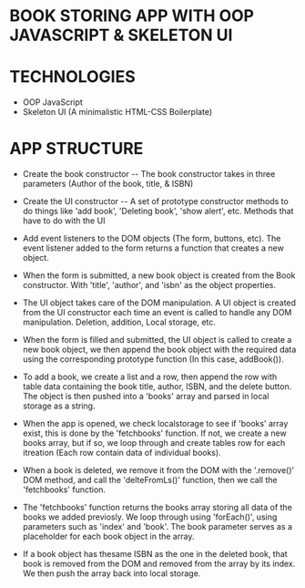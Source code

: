 # BOOK STORING APP WITH OOP JAVASCRIPT & SKELETON UI

# TECHNOLOGIES
- OOP JavaScript
- Skeleton UI (A minimalistic HTML-CSS Boilerplate)

# APP STRUCTURE
- Create the book constructor -- The book constructor takes in three parameters (Author of the book, title, & ISBN)

- Create the UI constructor -- A set of prototype constructor methods to do things like 'add book', 'Deleting book', 'show alert', etc. Methods that have to do with the UI

- Add event listeners to the DOM objects (The form, buttons, etc). The event listener added to the form returns a function that creates a new object.

- When the form is submitted, a new book object is created from the Book constructor. With 'title', 'author', and 'isbn' as the object properties.

- The UI object takes care of the DOM manipulation. A UI object is created from the UI constructor each time an event is called to handle any DOM manipulation. Deletion, addition, Local storage, etc.

- When the form is filled and submitted, the UI object is called to create a new book object, we then append the book object with the required data using the corresponding prototype function (In this case, addBook()).
- To add a book, we create a list and a row, then append the row with table data containing the book title, author, ISBN, and the delete button. The object is then pushed into a 'books' array and parsed in local storage as a string.

- When the app is opened, we check localstorage to see if 'books' array exist, this is done by the 'fetchbooks' function. If not, we create a new books array, but if so, we loop through and create tables row for each itreation (Each row contain data of individual books).

- When a book is deleted, we remove it from the DOM with the '.remove()' DOM method, and call the 'delteFromLs()' function, then we call the 'fetchbooks' function.
- The 'fetchbooks' function returns the books array storing all data of the books we added previosly. We loop through using 'forEach()', using parameters such as 'index' and 'book'. The book parameter serves as a placeholder for each book object in the array. 
- If a book object has thesame ISBN as the one in the deleted book, that book is removed from the DOM and removed from the array by its index. We then push the array back into local storage.

